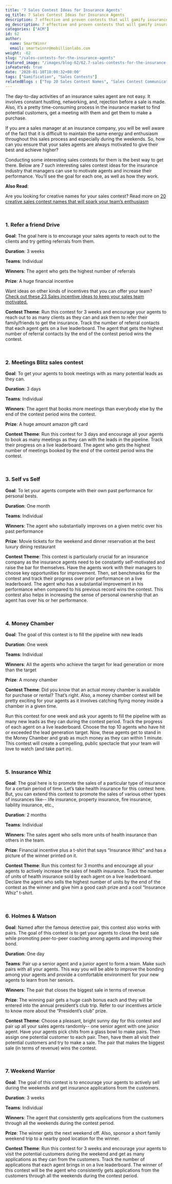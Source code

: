 ```yaml
---
title: '7 Sales Contest Ideas for Insurance Agents'
og_title: 7 Sales Contest Ideas for Insurance Agents
description: 7 effective and proven contests that will gamify insurance sales and motivate your insurance agents to give their best
og_description: 7 effective and proven contests that will gamify insurance sales and motivate your insurance agents to give their best
categories: ["ACM"]
id: 62
author:
  name: SmartWinnr
  email: smartwinnr@mobillionlabs.com
weight: -62
slug: "/sales-contests-for-the-insurance-agents"
featured_image: "/images/blog-62/62.7-sales-contests-for-the-insurance-agents.jpg"
isFeatured: true
date: '2020-01-10T10:00:32+08:00'
tags: ["Gamification", "Sales Contests"]
relatedBlogs : ["Top 20 Sales Contest Names", "Sales Contest Communication Template", "23 Sales incentive ideas to keep your sales team motivated", "5 Sales Contest for Summer", "5 Sales Contests for Winter"]
---
```


The day-to-day activities of an insurance sales agent are not easy. It involves constant hustling, networking, and, rejection before a sale is made. Also, it’s a pretty time-consuming process in the insurance market to find potential customers, get a meeting with them and get them to make a purchase. 

If you are a sales manager at an insurance company, you will be well aware of the fact that it is difficult to maintain the same energy and enthusiasm throughout this sales process and especially during the weekends. So, how can you ensure that your sales agents are always motivated to give their best and achieve higher?

Conducting some interesting sales contests for them is the best way to get there. Below are 7 such interesting sales contest ideas for the insurance industry that managers can use to motivate agents and increase their performance. You’ll see the goal for each one, as well as how they work.

**Also Read**:

Are you looking for creative names for your sales contest? Read more on [20 creative sales contest names that will spark your team’s enthusiasm](https://www.smartwinnr.com/post/top-20-sales-contest-names/)

<br>

### **1. Refer a friend Drive**

**Goal**: The goal here is to encourage your sales agents to reach out to the clients and try getting referrals from them. 

**Duration**: 3 weeks

**Teams**: Individual

**Winners**: The agent who gets the highest number of referrals

**Prize**: A huge financial incentive

Want ideas on other kinds of incentives that you can offer your team? [Check out these 23 Sales incentive ideas to keep your sales team motivated.](https://www.smartwinnr.com/post/sales-incentive-ideas-to-keep-your-sales-team-motivated/)

**Contest Theme**: Run this contest for 3 weeks and encourage your agents to reach out to as many clients as they can and ask them to refer their family/friends to get the insurance. Track the number of referral contacts that each agent gets on a live leaderboard. The agent that gets the highest number of referral contacts by the end of the contest period wins the contest.

<br>

### **2. Meetings Blitz sales contest**

**Goal**: To get your agents to book meetings with as many potential leads as they can.

**Duration**: 3 days

**Teams**: Individual

**Winners**: The agent that books more meetings than everybody else by the end of the contest period wins the contest.

**Prize**: A huge amount amazon gift card

**Contest Theme**: Run this contest for 3 days and encourage all your agents to book as many meetings as they can with the leads in the pipeline. Track their progress on a live leaderboard. The agent who gets the highest number of meetings booked by the end of the contest period wins the contest. 

<br>

### **3. Self vs Self**

**Goal**: To let your agents compete with their own past performance for personal bests.

**Duration**: One month

**Teams**: Individual

**Winners**: The agent who substantially improves on a given metric over his past performance

**Prize**: Movie tickets for the weekend and dinner reservation at the best luxury dining restaurant

**Contest Theme**: This contest is particularly crucial for an insurance company as the insurance agents need to be constantly self-motivated and raise the bar for themselves. Have the agents work with their managers to choose key opportunities for improvement. Then, set benchmarks for the contest and track their progress over prior performance on a live leaderboard. The agent who has a substantial improvement in his performance when compared to his previous record wins the contest. This contest also helps in increasing the sense of personal ownership that an agent has over his or her performance.

<br>

### **4. Money Chamber**

**Goal**: The goal of this contest is to fill the pipeline with new leads

**Duration**: One week

**Teams**: Individual

**Winners**: All the agents who achieve the target for lead generation or more than the target

**Prize**: A money chamber

**Contest Theme**: Did you know that an actual money chamber is available for purchase or rental? That’s right. Also, a money chamber contest will be pretty exciting for your agents as it involves catching flying money inside a chamber in a given time. 

Run this contest for one week and ask your agents to fill the pipeline with as many new leads as they can during the contest period. Track the progress of each agent on a live leaderboard. Choose the top 10 agents who have hit or exceeded the lead generation target. Now, these agents get to stand in the Money Chamber and grab as much money as they can within 1 minute. This contest will create a compelling, public spectacle that your team will love to watch (and take part in).

<br>

### **5. Insurance Whiz**

**Goal**: The goal here is to promote the sales of a particular type of insurance for a certain period of time. Let’s take health insurance for this contest here. But, you can extend this contest to promote the sales of various other types of insurances like-- life insurance, property insurance, fire insurance, liability insurance, etc.,

**Duration**: 2 months

**Teams**: Individual

**Winners**: The sales agent who sells more units of health insurance than others in the team.

**Prize**: Financial incentive plus a t-shirt that says “Insurance Whiz” and has a picture of the winner printed on it.

**Contest Theme**: Run this contest for 3 months and encourage all your agents to actively increase the sales of health insurance. Track the number of units of health insurance sold by each agent on a live leaderboard. Declare the agent who sells the highest number of units by the end of the contest as the winner and give him a good cash prize and a cool “Insurance Whiz” t-shirt.

<br>

### **6. Holmes & Watson**

**Goal**: Named after the famous detective pair, this contest also works with pairs. The goal of this contest is to get your agents to close the best sale while promoting peer-to-peer coaching among agents and improving their bond.

**Duration**: One day

**Teams**: Pair up a senior agent and a junior agent to form a team. Make such pairs with all your agents. This way you will be able to improve the bonding among your agents and provide a comfortable environment for your new agents to learn from her seniors.

**Winners**: The pair that closes the biggest sale in terms of revenue

**Prize**: The winning pair gets a huge cash bonus each and they will be entered into the annual president’s club trip. Refer to our incentives article to know more about the “President’s club” prize.

**Contest Theme**: Choose a pleasant, bright sunny day for this contest and pair up all your sales agents randomly-- one senior agent with one junior agent. Have your agents pick chits from a glass bowl to make pairs. Then assign one potential customer to each pair. Then, have them all visit their potential customers and try to make a sale. The pair that makes the biggest sale (in terms of revenue) wins the contest.

<br>

### **7. Weekend Warrior**

**Goal**: The goal of this contest is to encourage your agents to actively sell during the weekends and get insurance applications from the customers.

**Duration**: 3 weeks

**Teams**: Individual

**Winners**: The agent that consistently gets applications from the customers through all the weekends during the contest period.

**Prize**: The winner gets the next weekend off. Also, sponsor a short family weekend trip to a nearby good location for the winner. 

**Contest Theme**: Run this contest for 3 weeks and encourage your agents to visit the potential customers during the weekend and get as many applications as they can from the customers. Track the number of applications that each agent brings in on a live leaderboard. The winner of this contest will be the agent who consistently gets applications from the customers through all the weekends during the contest period.